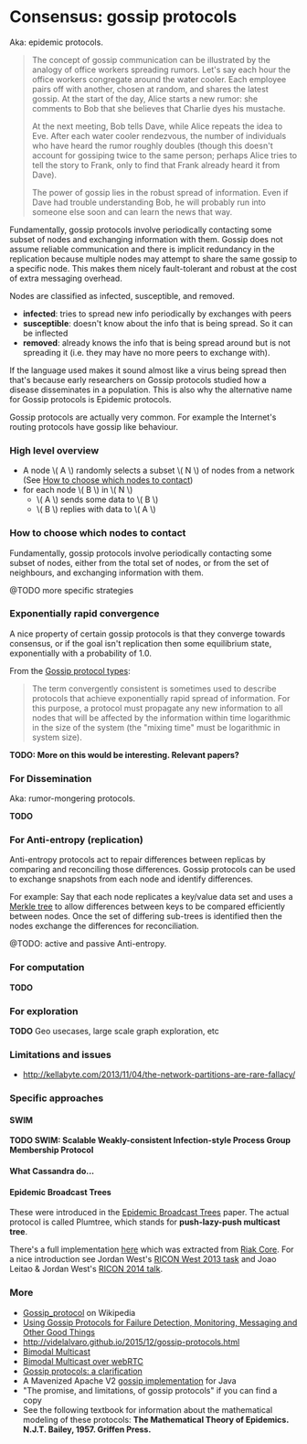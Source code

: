 # Consensus: gossip protocols

Aka: epidemic protocols.

>The concept of gossip communication can be illustrated by the analogy of office workers spreading rumors. Let's say each hour the office workers congregate around the water cooler. Each employee pairs off with another, chosen at random, and shares the latest gossip. At the start of the day, Alice starts a new rumor: she comments to Bob that she believes that Charlie dyes his mustache.
>
>At the next meeting, Bob tells Dave, while Alice repeats the idea to Eve. After each water cooler rendezvous, the number of individuals who have heard the rumor roughly doubles (though this doesn't account for gossiping twice to the same person; perhaps Alice tries to tell the story to Frank, only to find that Frank already heard it from Dave).
>
>The power of gossip lies in the robust spread of information. Even if Dave had trouble understanding Bob, he will probably run into someone else soon and can learn the news that way.

Fundamentally, gossip protocols involve periodically contacting some subset of nodes and exchanging information with them. Gossip does not assume reliable communication and there is implicit redundancy in the replication because multiple nodes may attempt to share the same gossip to a specific node. This makes them nicely fault-tolerant and robust at the cost of extra messaging overhead.

Nodes are classified as infected, susceptible, and removed.
* **infected**: tries to spread new info periodically by exchanges with peers
* **susceptible**: doesn't know about the info that is being spread. So it can be inflected
* **removed**: already knows the info that is being spread around but is not spreading it (i.e. they may have no more peers to exchange with).

If the language used makes it sound almost like a virus being spread then that's because early researchers on Gossip protocols studied how a disease disseminates in a population. This is also why the alternative name for Gossip protocols is Epidemic protocols.


Gossip protocols are actually very common. For example the Internet's routing protocols have gossip like behaviour.


### High level overview

* A node \\( A \\) randomly selects a subset \\( N \\) of nodes from a network (See [How to choose which nodes to contact](#which_nodes))
* for each node \\( B \\) in \\( N \\)
  * \\( A \\) sends some data to \\( B \\)
  * \\( B \\) replies with data to \\( A \\)

### <a name='which_nodes'>How to choose which nodes to contact</a>

Fundamentally, gossip protocols involve periodically contacting some subset of nodes, either from the total set of nodes, or from the set of neighbours, and exchanging information with them.

@TODO more specific strategies


### Exponentially rapid convergence

A nice property of certain gossip protocols is that they converge towards consensus, or if the goal isn't replication then some equilibrium state, exponentially with a probability of 1.0.


From the [Gossip protocol types](https://en.wikipedia.org/wiki/Gossip_protocol#Gossip_protocol_types):
> The term convergently consistent is sometimes used to describe protocols that achieve exponentially rapid spread of information. For this purpose, a protocol must propagate any new information to all nodes that will be affected by the information within time logarithmic in the size of the system (the "mixing time" must be logarithmic in system size).

**TODO: More on this would be interesting. Relevant papers?**


### For Dissemination

Aka: rumor-mongering protocols.

**TODO**

### For Anti-entropy (replication)

Anti-entropy protocols act to repair differences between replicas by comparing and reconciling those differences. Gossip protocols can be used to exchange snapshots from each node and identify differences.

For example: Say that each node replicates a key/value data set and uses a [Merkle tree](merkle_trees.html) to allow differences between keys to be compared efficiently between nodes. Once the set of differing sub-trees is identified then the nodes exchange the differences for reconciliation.

@TODO: active and passive Anti-entropy.


### For computation

**TODO**

### For exploration

**TODO** Geo usecases, large scale graph exploration, etc

### Limitations and issues

* http://kellabyte.com/2013/11/04/the-network-partitions-are-rare-fallacy/

### Specific approaches

#### SWIM

**TODO SWIM: Scalable Weakly-consistent Infection-style Process Group Membership Protocol**


#### What Cassandra do...


#### Epidemic Broadcast Trees

These were introduced in the [Epidemic Broadcast Trees](http://homepages.gsd.inesc-id.pt/~jleitao/pdf/srds07-leitao.pdf) paper. The actual protocol is called Plumtree, which stands for **push-lazy-push multicast tree**.

There's a full implementation [here](https://github.com/helium/plumtree) which was extracted from [Riak Core](https://github.com/basho/riak_core). For a nice introduction see Jordan West's [RICON West 2013 task](https://www.youtube.com/watch?v=s4cCUTPU8GI) and Joao Leitao & Jordan West's [RICON 2014 talk](https://www.youtube.com/watch?v=bo367a6ZAwM).



### More

* [Gossip_protocol](https://en.wikipedia.org/wiki/Gossip_protocol) on Wikipedia
* [Using Gossip Protocols for Failure Detection, Monitoring, Messaging and Other Good Things](http://highscalability.com/blog/2011/11/14/using-gossip-protocols-for-failure-detection-monitoring-mess.html)
* http://videlalvaro.github.io/2015/12/gossip-protocols.html
* [Bimodal Multicast](https://www.cs.cornell.edu/Courses/cs614/2003SP/papers/BHO99.pdf)
* [Bimodal Multicast over webRTC](https://greta.io/documentation/gossip)
* [Gossip protocols: a clarification](http://blog.dshr.org/2014/11/gossip-protocols-clarification.html)
* A Mavenized Apache V2 [gossip implementation](https://github.com/edwardcapriolo/gossip) for Java
* "The promise, and limitations, of gossip protocols" if you can find a copy
* See the following textbook for information about the mathematical modeling of these protocols: **The Mathematical Theory of Epidemics. N.J.T. Bailey, 1957. Griffen Press.**

